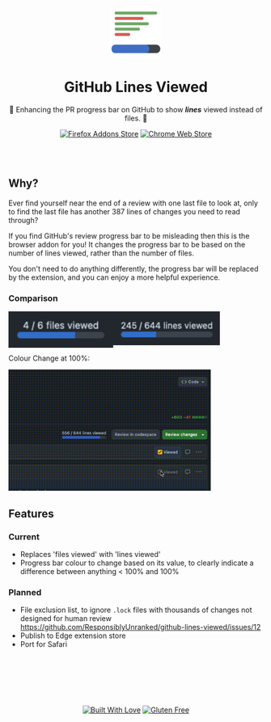 <div align="center">
  <img width="100" src="assets/1024.png"/>
  <h1>GitHub Lines Viewed</h1>
  <p>🔎 Enhancing the PR progress bar on GitHub to show <em><strong>lines</strong></em> viewed instead of files. 📝</p>
</div>
<p align="center"><a rel="noreferrer noopener" href="https://addons.mozilla.org/en-US/firefox/addon/github-lines-viewed/"><img alt="Firefox Addons Store" src="https://img.shields.io/badge/Firefox-FF7139?style=for-the-badge&logo=Firefox-Browser&logoColor=white"></a>  <a rel="noreferrer noopener" href="https://chromewebstore.google.com/detail/bkhdcjhbpmoecijedlaabchnoaomibgj"><img alt="Chrome Web Store" src="https://img.shields.io/badge/Google%20Chrome-4285F4?style=for-the-badge&logo=GoogleChrome&logoColor=white"></a></p>
<br/>
<br/>

## Why?

Ever find yourself near the end of a review with one last file to look at,
only to find the last file has another 387 lines of changes you need to read through?

If you find GitHub's review progress bar to be misleading then this is the
browser addon for you! It changes the progress bar to be based on the number of lines
viewed, rather than the number of files.

You don't need to do anything differently, the progress bar will be replaced by the
extension, and you can enjoy a more helpful experience.

### Comparison

<img align="left" width="207" src="assets/before.png"/>
<img align="centre" width="211" src="assets/after.png"/>

Colour Change at 100%:

<img width="400" src="assets/colour-change.gif"/>

## Features

### Current

- Replaces 'files viewed' with 'lines viewed'
- Progress bar colour to change based on its value, to clearly indicate a difference
  between anything < 100% and 100%

### Planned

- File exclusion list, to ignore `.lock` files with thousands of changes not designed
  for human review https://github.com/ResponsiblyUnranked/github-lines-viewed/issues/12
- Publish to Edge extension store
- Port for Safari

<br/>
<br/>
<br/>
<br/>
<br/>
<p align="center"><a rel="noreferrer noopener" href="https://forthebadge.com/"><img alt="Built With Love" src="https://forthebadge.com/images/featured/featured-built-with-love.svg"></a> <a rel="noreferrer noopener" href="https://forthebadge.com/"><img alt="Gluten Free" src="https://forthebadge.com/images/featured/featured-gluten-free.svg"></a></p>
